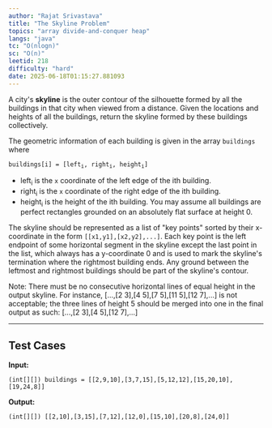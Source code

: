 ```yaml
---
author: "Rajat Srivastava"
title: "The Skyline Problem"
topics: "array divide-and-conquer heap"
langs: "java"
tc: "O(nlogn)"
sc: "O(n)"
leetid: 218
difficulty: "hard"
date: 2025-06-18T01:15:27.881093
---
```


A city's **skyline** is the outer contour of the silhouette formed by all the buildings in that city when viewed from a distance. 
Given the locations and heights of all the buildings, return the skyline formed by these buildings collectively.

The geometric information of each building is given in the array `buildings` where
<pre class="highlight">
<code>buildings[i] = [left<sub>i</sub>, right<sub>i</sub>, height<sub>i</sub>]</code>
</pre>


- left<sub>i</sub> is the `x` coordinate of the left edge of the ith building.
- right<sub>i</sub> is the `x` coordinate of the right edge of the ith building.
- height<sub>i</sub> is the height of the ith building.
You may assume all buildings are perfect rectangles grounded on an absolutely flat surface at height 0.

The skyline should be represented as a list of "key points" sorted by their x-coordinate in the form `[[x1,y1],[x2,y2],...]`. 
Each key point is the left endpoint of some horizontal segment in the skyline except the last point in the list, 
which always has a y-coordinate 0 and is used to mark the skyline's termination where the rightmost building ends. 
Any ground between the leftmost and rightmost buildings should be part of the skyline's contour.

Note: There must be no consecutive horizontal lines of equal height in the output skyline. For instance, [...,[2 3],[4 5],[7 5],[11 5],[12 7],...] is not acceptable; the three lines of height 5 should be merged into one in the final output as such: [...,[2 3],[4 5],[12 7],...]

---

## Test Cases

**Input:** 
```
(int[][]) buildings = [[2,9,10],[3,7,15],[5,12,12],[15,20,10],[19,24,8]]
```

**Output:** 
```
(int[][]) [[2,10],[3,15],[7,12],[12,0],[15,10],[20,8],[24,0]]
```